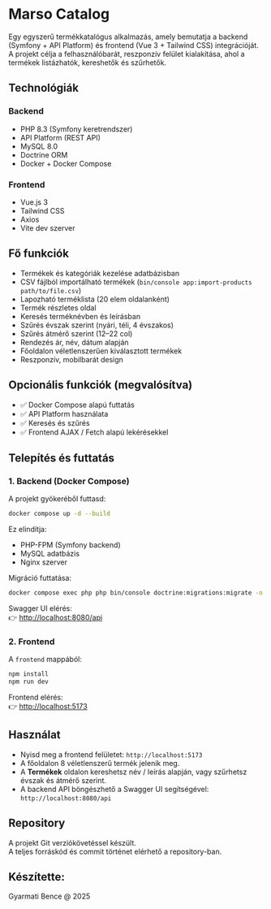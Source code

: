 ﻿# Marso Catalog

Egy egyszerű termékkatalógus alkalmazás, amely bemutatja a backend (Symfony + API Platform) és frontend (Vue 3 + Tailwind CSS) integrációját.  
A projekt célja a felhasználóbarát, reszponzív felület kialakítása, ahol a termékek listázhatók, kereshetők és szűrhetők.

## Technológiák

### Backend
- PHP 8.3 (Symfony keretrendszer)
- API Platform (REST API)
- MySQL 8.0
- Doctrine ORM
- Docker + Docker Compose

### Frontend
- Vue.js 3
- Tailwind CSS
- Axios
- Vite dev szerver

## Fő funkciók
- Termékek és kategóriák kezelése adatbázisban
- CSV fájlból importálható termékek (`bin/console app:import-products path/to/file.csv`)
- Lapozható terméklista (20 elem oldalanként)
- Termék részletes oldal
- Keresés terméknévben és leírásban
- Szűrés évszak szerint (nyári, téli, 4 évszakos)
- Szűrés átmérő szerint (12–22 col)
- Rendezés ár, név, dátum alapján
- Főoldalon véletlenszerűen kiválasztott termékek
- Reszponzív, mobilbarát design

## Opcionális funkciók (megvalósítva)
- ✅ Docker Compose alapú futtatás
- ✅ API Platform használata
- ✅ Keresés és szűrés
- ✅ Frontend AJAX / Fetch alapú lekérésekkel

## Telepítés és futtatás

### 1. Backend (Docker Compose)
A projekt gyökeréből futtasd:

```bash
docker compose up -d --build
```

Ez elindítja:
- PHP-FPM (Symfony backend)
- MySQL adatbázis
- Nginx szerver

Migráció futtatása:
```bash
docker compose exec php php bin/console doctrine:migrations:migrate -n
```

Swagger UI elérés:  
👉 [http://localhost:8080/api](http://localhost:8080/api)

### 2. Frontend
A `frontend` mappából:

```bash
npm install
npm run dev
```

Frontend elérés:  
👉 [http://localhost:5173](http://localhost:5173)

## Használat
- Nyisd meg a frontend felületet: `http://localhost:5173`
- A főoldalon 8 véletlenszerű termék jelenik meg.
- A **Termékek** oldalon kereshetsz név / leírás alapján, vagy szűrhetsz évszak és átmérő szerint.
- A backend API böngészhető a Swagger UI segítségével: `http://localhost:8080/api`

## Repository
A projekt Git verziókövetéssel készült.  
A teljes forráskód és commit történet elérhető a repository-ban.

## Készítette:
Gyarmati Bence @ 2025